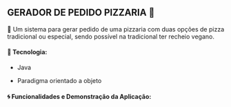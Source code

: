 ## GERADOR DE PEDIDO PIZZARIA  :pizza: 

:page_with_curl:	Um sistema para gerar pedido de uma pizzaria com duas opções de pizza tradicional ou especial, sendo possível na tradicional ter recheio vegano.



#### :wrench: Tecnologia:

  * Java

  * Paradigma orientado a objeto

    

    

    

    

#### :cyclone: Funcionalidades e Demonstração da Aplicação:

    

    

    

    

    













